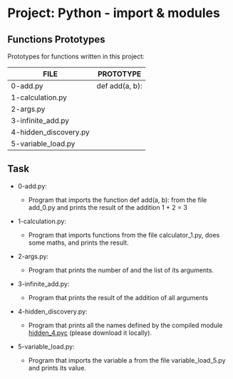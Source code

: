 # Project: Python - import & modules
## Functions Prototypes
Prototypes for functions written in this project:

| FILE  | PROTOTYPE | 
| ------------- | ------------- |
|0-add.py|def add(a, b):|
|1-calculation.py||
|2-args.py||
|3-infinite_add.py||
|4-hidden_discovery.py||
|5-variable_load.py||
## Task
- 0-add.py:
	- Program that imports the function def add(a, b): from the file add_0.py and prints the result of the addition 1 + 2 = 3

- 1-calculation.py:
	- Program that imports functions from the file calculator_1.py, does some maths, and prints the result.

- 2-args.py:
	- Program that prints the number of and the list of its arguments.

- 3-infinite_add.py:
	- Program that prints the result of the addition of all arguments

- 4-hidden_discovery.py:
	- Program that prints all the names defined by the compiled module <a href="https://github.com/hs-hq/0x02.py/raw/main/hidden_4.pyc" title="hidden_4.pyc" target="_blank">hidden_4.pyc</a> (please download it locally).

- 5-variable_load.py:
	- Program that imports the variable a from the file variable_load_5.py and prints its value.
